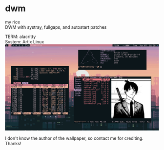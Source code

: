 # dwm
my rice\
DWM with systray, fullgaps, and autostart patches 

TERM: alacritty\
System: Artix Linux\
![alt text](rice4.png)

I don't know the author of the wallpaper, so contact me for crediting. Thanks!
